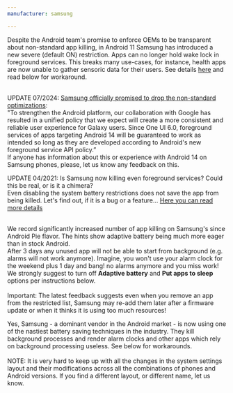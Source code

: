 ```yaml
---
manufacturer: samsung

---
```


<div class='caution-box'>
Despite the Android team's promise to enforce OEMs to be transparent about non-standard app killing, in Android 11 Samsung has introduced a new severe (default ON) restriction. Apps can no longer hold wake lock in foreground services. This breaks many use-cases, for instance, health apps are now unable to gather sensoric data for their users.
See details <a href="https://issuetracker.google.com/issues/179644471">here</a> and read below for workaround.<br>
<br>

UPDATE 07/2024: <a href="https://android-developers.googleblog.com/2023/05/improving-consistency-of-background-work-on-android.html">Samsung officially promised to drop the non-standard optimizations</a>:<br>
"To strengthen the Android platform, our collaboration with Google has resulted in a unified policy that we expect will create a more consistent and reliable user experience for Galaxy users. Since One UI 6.0, foreground services of apps targeting Android 14 will be guaranteed to work as intended so long as they are developed according to Android's new foreground service API policy.”<br>
If anyone has information about this or experience with Android 14 on Samsung phones, please, let us know any feedback on this.
<br>

UPDATE 04/2021: Is Samsung now killing even foreground services? Could this be real, or is it a chimera?<br>
Even disabling the system battery restrictions does not save the app from being killed. Let's find out, if it is a bug or a feature... <a href="https://github.com/urbandroid-team/dont-kill-my-app/issues/307#issuecomment-827649020">Here you can read more details</a><br>
<br>

</div>

We record significantly increased number of app killing on Samsung's since Android Pie flavor. The hints show adaptive battery being much more eager than in stock Android.<br>After 3 days any unused app will not be able to start from background (e.g. alarms will not work anymore). Imagine, you won't use your alarm clock for the weekend plus 1 day and bang! no alarms anymore and you miss work! We strongly suggest to turn off <strong>Adaptive battery</strong> and <strong>Put apps to sleep</strong> options per instructions below.
<br><br>
Important: The latest feedback suggests even when you remove an app from the restricted list, Samsung may re-add them later after a firmware update or when it thinks it is using too much resources!


Yes, Samsung - a dominant vendor in the Android market - is now using one of the nastiest battery saving techniques in the industry. They kill background processes and render alarm clocks and other apps which rely on background processing useless. See below for workarounds.
<br>
<br>
NOTE: It is very hard to keep up with all the changes in the system settings layout and their modifications across all the combinations of phones and Android versions. If you find a different layout, or different name, let us know.
